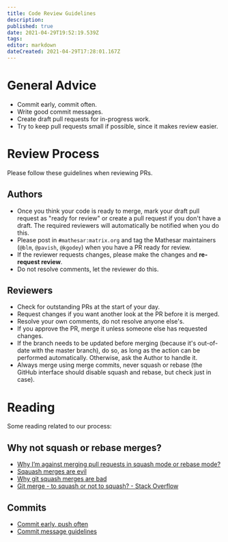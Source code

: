 ```yaml
---
title: Code Review Guidelines
description: 
published: true
date: 2021-04-29T19:52:19.539Z
tags: 
editor: markdown
dateCreated: 2021-04-29T17:28:01.167Z
---
```


# General Advice
- Commit early, commit often.
- Write good commit messages.
- Create draft pull requests for in-progress work.
- Try to keep pull requests small if possible, since it makes review easier.

# Review Process
Please follow these guidelines when reviewing PRs.

## Authors
- Once you think your code is ready to merge, mark your draft pull request as "ready for review" or create a pull request if you don't have a draft. The required reviewers will automatically be notified when you do this.
- Please post in `#mathesar:matrix.org` and tag the Mathesar maintainers (`@blm`, `@pavish`, `@kgodey`) when you have a PR ready for review.
- If the reviewer requests changes, please make the changes and **re-request review**.
- Do not resolve comments, let the reviewer do this.

## Reviewers
- Check for outstanding PRs at the start of your day.
- Request changes if you want another look at the PR before it is merged.
- Resolve your own comments, do not resolve anyone else's.
- If you approve the PR, merge it unless someone else has requested changes.
- If the branch needs to be updated before merging (because it's out-of-date with the master branch), do so, as long as the action can be performed automatically.  Otherwise, ask the Author to handle it.
- Always merge using merge commits, never squash or rebase (the GitHub interface should disable squash and rebase, but check just in case).

# Reading
Some reading related to our process:

## Why not squash or rebase merges?
- [Why I’m against merging pull requests in squash mode or rebase mode?](https://myst729.github.io/posts/2019/on-merging-pull-requests/)
- [Sqauash merges are evil](https://medium.com/bananatag-engineering-blog/squash-merges-are-evil-171f55139c51)
- [Why git squash merges are bad](https://felixmoessbauer.com/blog-reader/why-git-squash-merges-are-bad.html)
- [Git merge - to squash or not to squash? - Stack Overflow](https://stackoverflow.com/questions/26999930/git-merge-to-squash-or-not-to-squash)

## Commits
- [Commit early, push often](https://www.worklytics.co/commit-early-push-often/)
- [Commit message guidelines](https://gist.github.com/robertpainsi/b632364184e70900af4ab688decf6f53)